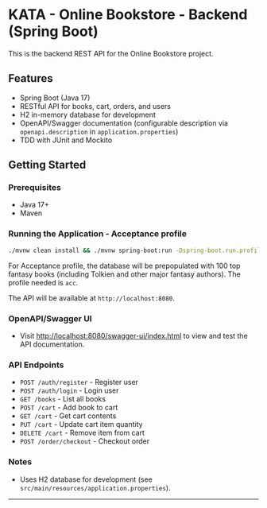 # KATA - Online Bookstore - Backend (Spring Boot)

This is the backend REST API for the Online Bookstore project.

## Features
- Spring Boot (Java 17)
- RESTful API for books, cart, orders, and users
- H2 in-memory database for development
- OpenAPI/Swagger documentation (configurable description via `openapi.description` in `application.properties`)
- TDD with JUnit and Mockito

## Getting Started

### Prerequisites
- Java 17+
- Maven

### Running the Application - Acceptance profile
```bash
./mvnw clean install && ./mvnw spring-boot:run -Dspring-boot.run.profiles=acc
```

For Acceptance profile, the database will be prepopulated with 100 top fantasy books (including Tolkien and other major fantasy authors). The profile needed is `acc`.

The API will be available at `http://localhost:8080`.

### OpenAPI/Swagger UI
- Visit [http://localhost:8080/swagger-ui/index.html](http://localhost:8080/swagger-ui/index.html) to view and test the API documentation.

### API Endpoints
- `POST /auth/register` - Register user
- `POST /auth/login` - Login user
- `GET /books` - List all books
- `POST /cart` - Add book to cart
- `GET /cart` - Get cart contents
- `PUT /cart` - Update cart item quantity
- `DELETE /cart` - Remove item from cart
- `POST /order/checkout` - Checkout order

### Notes
- Uses H2 database for development (see `src/main/resources/application.properties`).

---
